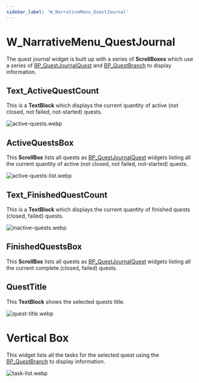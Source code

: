 ```yaml
---
sidebar_label: 'W_NarrativeMenu_QuestJournal'
---
```


# W_NarrativeMenu_QuestJournal

The quest journal widget is built up with a series of **ScrollBoxes** which use a series of [BP_QuestJournalQuest](./bp_questjournalquest.md) and [BP_QuestBranch](./bp_questbranch.md) to display information.

## Text_ActiveQuestCount

This is a **TextBlock** which displays the current quantity of active (not closed, not failed, not-started) quests.

![active-quests.webp](//img/quests-and-dialogue/ui/w_narrativemenu_questjournal/active-quests.webp)

## ActiveQuestsBox

This **ScrollBox** lists all quests as [BP_QuestJournalQuest](./bp_questjournalquest.md) widgets listing all the current quantity of active (not closed, not failed, not-started) quests.

![active-quests-list.webp](//img/quests-and-dialogue/ui/w_narrativemenu_questjournal/active-quests-list.webp)

## Text_FinishedQuestCount

This is a **TextBlock** which displays the current quantity of finished quests (closed, failed) quests.

![inactive-quests.webp](//img/quests-and-dialogue/ui/w_narrativemenu_questjournal/inactive-quests.webp)

## FinishedQuestsBox

This **ScrollBox** lists all quests as [BP_QuestJournalQuest](./bp_questjournalquest.md) widgets listing all the current complete (closed, failed) quests.

## QuestTitle

This **TextBlock** shows the selected quests title.

![quest-title.webp](//img/quests-and-dialogue/ui/w_narrativemenu_questjournal/quest-title.webp)

# Vertical Box

This widget lists all the tasks for the selected quest using the [BP_QuestBranch](./bp_questbranch.md) to display information.

![task-list.webp](//img/quests-and-dialogue/ui/w_narrativemenu_questjournal/task-list.webp)